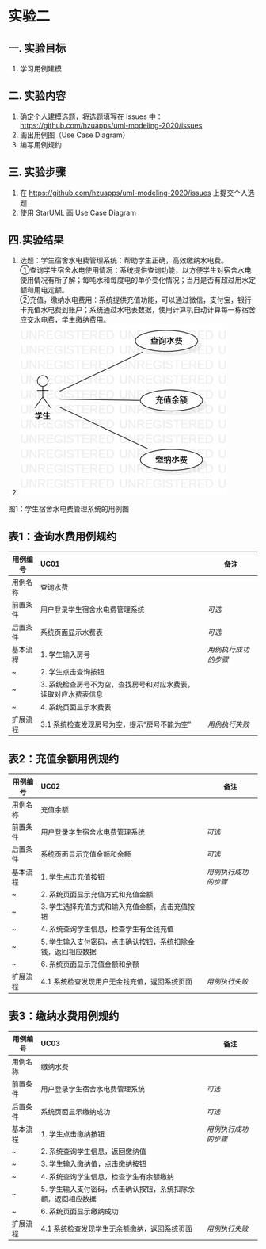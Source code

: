 # 实验二

## 一. 实验目标
1. 学习用例建模

## 二. 实验内容
1. 确定个人建模选题，将选题填写在 Issues 中：
https://github.com/hzuapps/uml-modeling-2020/issues
2. 画出用例图（Use Case Diagram）
3. 编写用例规约

## 三. 实验步骤
1. 在 https://github.com/hzuapps/uml-modeling-2020/issues 上提交个人选题
2. 使用 StarUML 画 Use Case Diagram

## 四.实验结果
1. 选题：学生宿舍水电费管理系统：帮助学生正确，高效缴纳水电费。  
	①查询学生宿舍水电使用情况：系统提供查询功能，以方便学生对宿舍水电使用情况有所了解；每吨水和每度电的单价变化情况；当月是否有超过用水定额和用电定额。  
	②充值，缴纳水电费用：系统提供充值功能，可以通过微信，支付宝，银行卡充值水电费到账户；系统通过水电表数据，使用计算机自动计算每一栋宿舍应交水电费，学生缴纳费用。	
2. ![实验2用例图](./lab2.jpg)  


图1：学生宿舍水电费管理系统的用例图


 ## 表1：查询水费用例规约
用例编号  | UC01 | 备注  
-|:-|-  
用例名称  | 查询水费  |   
前置条件  |  用户登录学生宿舍水电费管理系统    | *可选*   
后置条件  |    系统页面显示水费表   | *可选*   
基本流程  | 1. 学生输入房号  |*用例执行成功的步骤*
~| 2. 学生点击查询按钮  |
~| 3. 系统检查房号不为空，查找房号和对应水费表，读取对应水费表信息  |
~| 4. 系统页面显示水费表  |   
扩展流程  | 3.1 系统检查发现房号为空，提示“房号不能为空”   |*用例执行失败* 

## 表2：充值余额用例规约
用例编号  | UC02 | 备注  
-|:-|-  
用例名称  | 充值余额  |   
前置条件  |  用户登录学生宿舍水电费管理系统    | *可选*   
后置条件  |    系统页面显示充值金额和余额   | *可选*   
基本流程  | 1. 学生点击充值按钮  |*用例执行成功的步骤*    
~| 2. 系统页面显示充值方式和充值金额  |
~| 3. 学生选择充值方式和输入充值金额，点击充值按钮  | 
~| 4. 系统查询学生信息，检查学生有金钱充值 |  
~| 5. 学生输入支付密码，点击确认按钮，系统扣除金钱，返回相应数据 |
~| 6. 系统页面显示充值金额和余额  |
扩展流程  | 4.1 系统检查发现用户无金钱充值，返回系统页面   |*用例执行失败*

## 表3：缴纳水费用例规约
用例编号  | UC03 | 备注  
-|:-|-  
用例名称  | 缴纳水费  |   
前置条件  |  用户登录学生宿舍水电费管理系统    | *可选*   
后置条件  |    系统页面显示缴纳成功   | *可选*   
基本流程  | 1. 学生点击缴纳按钮  |*用例执行成功的步骤*    
~| 2. 系统查询学生信息，返回缴纳值  |
~| 3. 学生输入缴纳值，点击缴纳按钮  |
~| 4. 系统查询学生信息，检查学生有余额缴纳  | 
~| 5. 学生输入支付密码，点击确认按钮，系统扣除余额，返回相应数据 |
~| 6. 系统页面显示缴纳成功  |
扩展流程  | 4.1 系统检查发现学生无余额缴纳，返回系统页面   |*用例执行失败*






